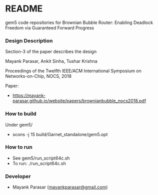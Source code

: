 # README #

gem5 code repositories for Brownian Bubble Router: Enabling Deadlock Freedom via Guaranteed Forward Progress

### Design Description ###
Section-3 of the paper describes the design

Mayank Parasar, Ankit Sinha, Tushar Krishna

 Proceedings of the Twelfth IEEE/ACM International Symposium on Networks-on-Chip, NOCS, 2018

Paper:
   * https://mayank-parasar.github.io/website/papers/brownianbubble_nocs2018.pdf

### How to build ###
Under gem5/
* scons -j 15 build/Garnet_standalone/gem5.opt

### How to run ###

* See gem5/run_script64c.sh
* To run: ./run_script64c.sh

### Developer ###

* Mayank Parasar (mayankparasar@gmail.com)
